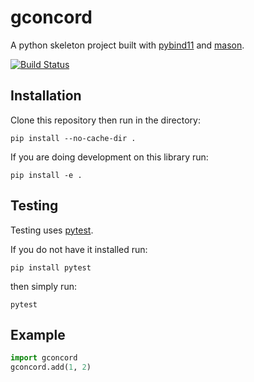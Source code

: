 gconcord
===============

A python skeleton project built with [pybind11](https://github.com/pybind/pybind11) and [mason](https://github.com/mapbox/mason/).

[![Build Status](https://travis-ci.org/mapbox/python-cpp-skel.svg?branch=master)](https://travis-ci.org/mapbox/python-cpp-skel)

Installation
------------

Clone this repository then run in the directory:

```
pip install --no-cache-dir .
```

If you are doing development on this library run:

```
pip install -e .
```

Testing
-------

Testing uses [pytest](https://docs.pytest.org/en/latest/).

If you do not have it installed run:

```
pip install pytest
```

then simply run:

```
pytest
```

Example
-------

```python
import gconcord
gconcord.add(1, 2)
```
